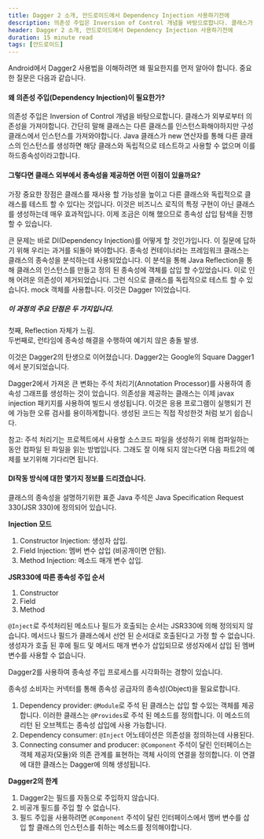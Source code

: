 ```yaml
---
title: Dagger 2 소개, 안드로이드에서 Dependency Injection 사용하기전에
description: 의존성 주입은 Inversion of Control 개념을 바탕으로합니다. 클래스가 외부로부터 의존성을 가져야합니다. 간단히 말해 클래스는 다른 클래스를 인스턴스화해야하지만 구성 클래스에서 인스턴스를 가져와야합니다.
header: Dagger 2 소개, 안드로이드에서 Dependency Injection 사용하기전에
duration: 15 minute read
tags: [안드로이드]
---
```


Android에서 Dagger2 사용법을 이해하려면 왜 필요한지를 먼저 알아야 합니다. 중요한 질문은 다음과 같습니다.

#### 왜 의존성 주입(Dependency Injection)이 필요한가?
의존성 주입은 Inversion of Control 개념을 바탕으로합니다. 클래스가 외부로부터 의존성을 가져야합니다. 간단히 말해 클래스는 다른 클래스를 인스턴스화해야하지만 구성 클래스에서 인스턴스를 가져와야합니다. Java 클래스가 new 연산자를 통해 다른 클래스의 인스턴스를 생성하면 해당 클래스와 독립적으로 테스트하고 사용할 수 없으며 이를 하드종속성이라고합니다.  


#### 그렇다면 클래스 외부에서 종속성을 제공하면 어떤 이점이 있을까요?
가장 중요한 장점은 클래스를 재사용 할 가능성을 높이고 다른 클래스와 독립적으로 클래스를 테스트 할 수 있다는 것입니다. 이것은 비즈니스 로직의 특정 구현이 아닌 클래스를 생성하는데 매우 효과적입니다. 이제 조금은 이해 했으므로 종속성 삽입 탐색을 진행할 수 있습니다.  

큰 문제는 바로 DI(Dependency Injection)를 어떻게 할 것인가입니다.
이 질문에 답하기 위해 우리는 과거를 되돌아 봐야합니다. 종속성 컨테이너라는 프레임워크 클래스는 클래스의 종속성을 분석하는데 사용되었습니다. 이 분석을 통해 Java Reflection을 통해 클래스의 인스턴스를 만들고 정의 된 종속성에 객체를 삽입 할 수있었습니다. 이로 인해 어려운 의존성이 제거되었습니다. 그런 식으로 클래스를 독립적으로 테스트 할 수 있습니다. mock 객체를 사용합니다. 이것은 Dagger 1이었습니다.


##### 이 과정의 주요 단점은 두 가지입니다.
첫째, Reflection 자체가 느림.  
두번째로, 런타임에 종속성 해결을 수행하여 예기치 않은 충돌 발생.  

이것은 Dagger2의 탄생으로 이어졌습니다. Dagger2는 Google의 Square Dagger1에서 분기되었습니다.

Dagger2에서 가져온 큰 변화는 주석 처리기(Annotation Processor)를 사용하여 종속성 그래프를 생성하는 것이 었습니다. 의존성을 제공하는 클래스는 이제 javax injection 패키지를 사용하여 빌드시 생성됩니다. 이것은 응용 프로그램이 실행되기 전에 가능한 오류 검사를 용이하게합니다. 생성된 코드는 직접 작성한것 처럼 보기 쉽습니다.

참고: 주석 처리기는 프로젝트에서 사용할 소스코드 파일을 생성하기 위해 컴파일하는 동안 컴파일 된 파일을 읽는 방법입니다.
그래도 잘 이해 되지 않는다면 다음 파트2의 예제를 보기위해 기다리면 됩니다.


#### DI작동 방식에 대한 몇가지 정보를 드리겠습니다.
클래스의 종속성을 설명하기위한 표준 Java 주석은 Java Specification Request 330(JSR 330)에 정의되어 있습니다.

**Injection 모드**
1. Constructor Injection: 생성자 삽입.
2. Field Injection: 멤버 변수 삽입 (비공개이면 안됨).
3. Method Injection: 메소드 매개 변수 삽입.  

**JSR330에 따른 종속성 주입 순서**
1. Constructor
2. Field
3. Method


`@Inject`로 주석처리된 메소드나 필드가 호출되는 순서는 JSR330에 의해 정의되지 않습니다. 메서드나 필드가 클래스에서 선언 된 순서대로 호출된다고 가정 할 수 없습니다. 생성자가 호출 된 후에 필드 및 메서드 매개 변수가 삽입되므로 생성자에서 삽입 된 멤버 변수를 사용할 수 없습니다.

Dagger2를 사용하여 종속성 주입 프로세스를 시각화하는 경향이 있습니다.

종속성 소비자는 커넥터를 통해 종속성 공급자의 종속성(Object)을 필요로합니다.
1. Dependency provider: `@Module`로 주석 된 클래스는 삽입 할 수있는 객체를 제공합니다. 이러한 클래스는 `@Provides`로 주석 된 메소드를 정의합니다. 이 메소드의 리턴 된 오브젝트는 종속성 삽입에 사용 가능합니다.
2. Dependency consumer: `@Inject` 어노테이션은 의존성을 정의하는데 사용된다.
3. Connecting consumer and producer: `@Component` 주석이 달린 인터페이스는 객체 제공자(모듈)와 의존 관계를 표현하는 객체 사이의 연결을 정의합니다. 이 연결에 대한 클래스는 Dagger에 의해 생성됩니다.  

**Dagger2의 한계**
1. Dagger2는 필드를 자동으로 주입하지 않습니다.
2. 비공개 필드를 주입 할 수 없습니다.
3. 필드 주입을 사용하려면 `@Component` 주석이 달린 인터페이스에서 멤버 변수를 삽입 할 클래스의 인스턴스를 취하는 메소드를 정의해야합니다.

